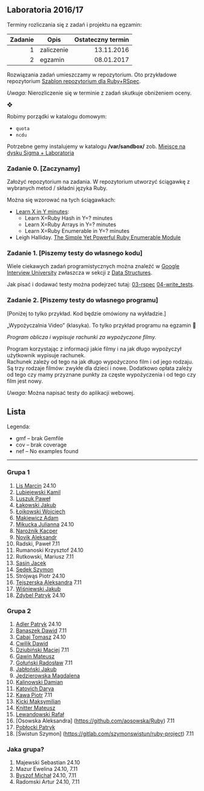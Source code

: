 ## Laboratoria  2016/17

Terminy rozliczania się z zadań i projektu na egzamin:

| Zadanie | Opis       | Ostateczny termin |
|--------:|----------- |------------------:|
| 1       | zaliczenie | 13.11.2016        |
| 2       | egzamin    | 08.01.2017        |

Rozwiązania zadań umieszczamy w repozytorium. Oto przykładowe repozytorium
[Szablon repozytorium dla Ruby+RSpec](https://github.com/egzamin/solutions-tar).

*Uwaga:*  Nierozliczenie się w terminie z zadań skutkuje obniżeniem oceny.

❖

Robimy porządki w katalogu domowym:

* `quota`
* `ncdu`

Potrzebne gemy instalujemy w katalogu **/var/sandbox/**  zob.
[Miejsce na dysku Sigma + Laboratoria](https://inf.ug.edu.pl/aktualizacje-serwera-sigma)

<!--
Może się przydać:

* [transfer.sh](https://transfer.sh/) –
  share your files

```sh
transfer() {
  curl --upload-file $1 https://transfer.sh/$(basename $1);
}
alias transfer=transfer
```
-->

### Zadanie 0. [Zaczynamy]

Założyć repozytorium na zadania. W repozytorium utworzyć ściągawkę
z wybranych metod / składni języka Ruby.

Można się wzorować na tych ściągawkach:

* [Learn X in Y minutes](http://learnxinyminutes.com/docs/ruby/):
  * Learn X=Ruby Hash in Y=? minutes
  * Learn X=Ruby Arrays in Y=? minutes
  * Learn X=Ruby Enumerable in Y=? minutes
* Leigh Halliday.
  [The Simple Yet Powerful Ruby Enumerable Module](https://blog.codeship.com/the-enumerable-module/)


### Zadanie 1. [Piszemy testy do własnego kodu]

Wiele ciekawych zadań programistycznych można znaleźć w [Google Interview University](https://github.com/jwasham/google-interview-university)  zwłaszcza w sekcji z [Data Structures](https://github.com/jwasham/google-interview-university#data-structures).

Jak pisać i dodawać testy można podejrzeć tutaj:
[03-rspec](labs/03-rspec/)  [04-write_tests](labs/04-write_tests/).


<!--
### 3. Doubles  mocks & stubs

> Integration tests tell **what**’s not working. But they are of no use in<br>
> **guessing where** the problem could be.<br>
> Unit tests are the sole tests that tell you **where** exactly the bug<br>
> is. To draw this information  they must run the method in a mocked<br>
> environment  where all other dependencies are supposed to correctly work.<br>
> <br>
> [What is the difference between integration and unit tests?](http://stackoverflow.com/questions/10752/what-is-the-difference-between-integration-and-unit-tests)

Testy piszemy do swojego kodu  jeśli ma to sens  lub do tego kodu
[06-integration_tests](https://github.com/egzamin/tar/tree/master/labs/06-integration_tests).
W testach jednostkowych użyć doubles/mocków/stubów.
-->

### Zadanie 2. [Piszemy testy do własnego programu]

[Poniżej to tylko przykład. Kod będzie omówiony na wykładzie.]

„Wypożyczalnia Video” (klasyka). To tylko przykład programu na egzamin :sparkling_heart:

*Program oblicza i wypisuje rachunki za wypożyczone filmy.*

Program korzystając z informacji jakie filmy i na jak długo
wypożyczył użytkownik wypisuje rachunek.<br>
Rachunek zależy od tego na jak długo wypożyczono film
i od jego rodzaju. Są trzy rodzaje filmów: zwykłe  dla dzieci
i nowe. Dodatkowo  opłata zależy od tego czy mamy przyznane
punkty za częste wypożyczenia i od tego czy film jest nowy.

*Uwaga:*  Można napisać testy do aplikacji webowej.


## Lista

Legenda:

* gmf – brak Gemfile
* cov – brak coverage
* nef – No examples found

----

### Grupa 1

1. [Lis Marcin](https://github.com/marcinlis0/Ruby) 24.10
1. [Lubiejewski Kamil](https://github.com/Lubu909/Ruby-lab)
1. [Luszuk Paweł](https://github.com/luszukpawel)
1. [Łąkowski Jakub](https://github.com/kubalakowski)
1. [Łojkowski Wojciech](https://github.com/wlojkowski/Singly_linked_list_Ruby)
1. [Makiewicz Adam](https://github.com/adammak2342/Ruby)
1. [Mikucka Julianna](https://github.com/LadyJuleczka/Ruby) 24.10
1. [Narożnik Kacper](https://github.com/knaroznik/Ruby_01Trees)
1. [Novik Aleksandr](https://github.com/AliaksandrN)
1. Radski, Paweł 7.11
1. Rumanoski Krzysztof 24.10
1. Rutkowski, Mariusz 7.11
1. [Sasin Jacek](https://github.com/jsasin)
1. [Sędek Szymon](https://github.com/GSun12)
1. Strójwąs Piotr 24.10
1. [Tejszerska Aleksandra](https://github.com/atejszerska) 7.11
1. [Wiśniewski Jakub](https://github.com/jawisniewski)
1. [Zdybel Patryk](https://github.com/DyuQ) 24.10


### Grupa 2

1. [Adler Patryk](https://github.com/adlerpoland/Ruby) 24.10
1. [Banaszek Dawid](https://github.com/dbanaszek/tar-1) 7.11
1. [Cabaj Tomasz](https://github.com/tcabaj/Ruby) 24.10
1. [Cwilik Dawid](https://github.com/jodanpotasu/RubyZajecia)
1. [Dziubiński Maciej](https://github.com/mdziub/ruby.git) 7.11
1. [Gawin Mateusz](https://github.com/matgawin/ruby-lab)
1. [Gołuński Radosław](https://github.com/RGolun/Ruby) 7.11
1. [Jabłoński Jakub](https://github.com/jakjablonski/rubbb)
1. [Jędzierowska Magdalena](https://github.com/MagdalenaJedzierowska/TAR_Projekty)
1. [Kalinowski Damian](https://github.com/lafreak/ruby)
1. [Katovich Darya](https://github.com/dkotowicz/ruby)
1. [Kawa Piotr](https://gitlab.com/aurustius/ruby-project) 7.11
1. [Kicki Maksymilian](https://github.com/mkicki/Ruby)
1. [Knitter Mateusz](https://github.com/supperbull/RubyMateuszKnitter)
1. [Lewandowski Rafał](https://github.com/alejafiem/projekty-ruby)
1. [Osowska Aleksandra] (https://github.com/aosowska/Ruby) 7.11
1. [Pobłocki Patryk](https://github.com/ppoblocki/tar)
1. [Świstun Szymon] (https://gitlab.com/szymonswistun/ruby-project) 7.11


### Jaka grupa?

1. Majewski Sebastian 24.10
1. Mazur Ewelina 24.10, 7.11
1. [Byszof Michał](https://github.com/mbyszof/Ruby_2016-2017) 24.10, 7.11
1. Radomski Artur 24.10, 7.11
